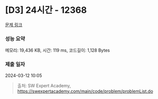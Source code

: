 # [D3] 24시간 - 12368 

[문제 링크](https://swexpertacademy.com/main/code/problem/problemDetail.do?contestProbId=AXsEBlLqedsDFARX) 

### 성능 요약

메모리: 19,436 KB, 시간: 119 ms, 코드길이: 1,128 Bytes

### 제출 일자

2024-03-12 10:05



> 출처: SW Expert Academy, https://swexpertacademy.com/main/code/problem/problemList.do